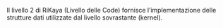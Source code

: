 Il livello 2 di RiKaya (Livello delle Code) 
fornisce l’implementazione delle strutture dati 
utilizzate dal livello sovrastante (kernel). 
